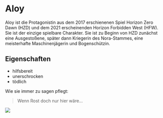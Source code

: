 # Aloy

Aloy ist die Protagonistin aus dem 2017 erschienenen Spiel Horizon Zero Dawn (HZD) und dem 2021 erscheinenden Horizon Forbidden West (HFW). Sie ist der einzige spielbare Charakter. Sie ist zu Beginn von HZD zunächst eine Ausgestoßene, später dann Kriegerin des Nora-Stammes, eine meisterhafte Maschinenjägerin und Bogenschützin.

## Eigenschaften

* hilfsbereit
* unerschrocken
* tödlich

Wie sie immer zu sagen pflegt:
> Wenn Rost doch nur hier wäre...

<img src="https://vignette.wikia.nocookie.net/horizonzerodawn/images/6/6e/Aloy_Konzeptzeichnung.jpg/revision/latest?cb=20170331105023&path-prefix=de"/> 